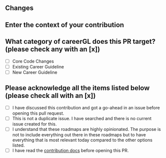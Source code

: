 ## Changes

<!-- Enter what behaviour is changed by this PR. -->

## Enter the context of your contribution

<!-- Describe why you're making these changes if it's not already explained in a corresponding issue. -->
<!-- If you're closing an existing issue with this pull request, use the keyword Closes #issue_number -->

## What category of careerGL does this PR target? (please check any with an [x])

- [ ] Core Code Changes
- [ ] Existing Career Guideline
- [ ] New Career Guideline

## Please acknowledge all the items listed below (please check all with an [x])

- [ ] I have discussed this contribution and got a go-ahead in an issue before opening this pull request.
- [ ] This is not a duplicate issue. I have searched and there is no current issue created for this.
- [ ] I understand that these roadmaps are highly opinionated. The purpose is not to include everything out there in these roadmaps but to have everything that is most relevant today compared to the other options listed.
- [ ] I have read the [contribution docs](https://github.com/boluwatifeBE/careerGL/tree/main/.github/contributing) before opening this PR.

<!-- Do you have suggestions to improve this PR template? Suggest an issue.

<!-- Please, do not force push to your PR's branch after creating your PR, as doing so forces us to review the whole PR again. This makes it harder for us to review your work because we don't know what has changed. -->

<!-- PRs will always be squashed by us when we merge your work. Commit as many times as you need in this branch. -->
